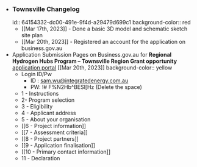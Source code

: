 - ### Townsville Changelog
  id:: 64154332-dc00-491e-9f4d-a29479d699c1
  background-color:: red
	- [[Mar 17th, 2023]] - Done a basic 3D model and schematic sketch site plan
	- [[Mar 20th, 2023]] - Registered an account for the application on business.gov.au
- Application Submission Pages on Business.gov.au for **Regional Hydrogen Hubs Program – Townsville Region Grant opportunity** [application portal](https://business.gov.au/grants-and-programs/regional-hydrogen-hubs-townsville-region#key-documents) [[Mar 20th, 2023]]
  background-color:: yellow
	- Login ID/Pw
		- ID : sam.wu@integratedenergy.com.au
		- PW: !# F%N2Hb^BESl[Hz (Delete the space)
	- 1 - Instructions
	- 2- Program selection
	- 3 - Eligibility
	- 4 - Applicant address
	- 5 - About your organisation
	- [[6 - Project information]]
	- [[7 - Assessment criteria]]
	- [[8 - Project partners]]
	- [[9 - Application finalisation]]
	- [[10 - Primary contact information]]
	- 11 - Declaration